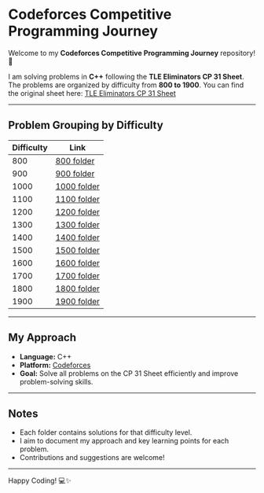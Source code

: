 # Codeforces Competitive Programming Journey

Welcome to my **Codeforces Competitive Programming Journey** repository! 🚀

I am solving problems in **C++** following the **TLE Eliminators CP 31 Sheet**.  
The problems are organized by difficulty from **800 to 1900**. You can find the original sheet here: [TLE Eliminators CP 31 Sheet](https://www.tle-eliminators.com/cp-sheet)

---

## Problem Grouping by Difficulty

| Difficulty | Link |
|------------|------|
| 800        | [800 folder](https://github.com/EvanBinu/Codeforces-Problem-Solving/tree/main/800) |
| 900        | [900 folder](https://github.com/EvanBinu/Codeforces-Problem-Solving/tree/main) |
| 1000       | [1000 folder](https://github.com/EvanBinu/Codeforces-Problem-Solving/tree/main) |
| 1100       | [1100 folder](https://github.com/EvanBinu/Codeforces-Problem-Solving/tree/main) |
| 1200       | [1200 folder](https://github.com/EvanBinu/Codeforces-Problem-Solving/tree/main) |
| 1300       | [1300 folder](https://github.com/EvanBinu/Codeforces-Problem-Solving/tree/main) |
| 1400       | [1400 folder](https://github.com/EvanBinu/Codeforces-Problem-Solving/tree/main) |
| 1500       | [1500 folder](https://github.com/EvanBinu/Codeforces-Problem-Solving/tree/main) |
| 1600       | [1600 folder](https://github.com/EvanBinu/Codeforces-Problem-Solving/tree/main) |
| 1700       | [1700 folder](https://github.com/EvanBinu/Codeforces-Problem-Solving/tree/main) |
| 1800       | [1800 folder](https://github.com/EvanBinu/Codeforces-Problem-Solving/tree/main) |
| 1900       | [1900 folder](https://github.com/EvanBinu/Codeforces-Problem-Solving/tree/main) |



---

## My Approach

- **Language:** C++  
- **Platform:** [Codeforces](https://codeforces.com/)  
- **Goal:** Solve all problems on the CP 31 Sheet efficiently and improve problem-solving skills.  

---

## Notes

- Each folder contains solutions for that difficulty level.  
- I aim to document my approach and key learning points for each problem.  
- Contributions and suggestions are welcome!  

---

Happy Coding! 💻✨
